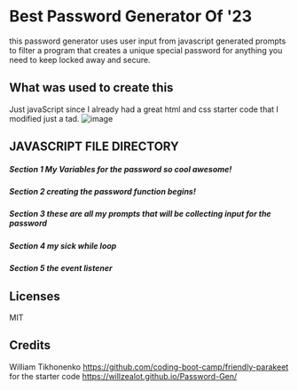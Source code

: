 # Best Password Generator Of '23
this password generator uses user input from javascript generated prompts to filter a program that creates a unique special password for anything you need to keep locked away and secure.
## What was used to create this
Just javaScript since I already had a great html and css starter code that I modified just a tad.
![image](https://user-images.githubusercontent.com/127908016/235334471-79cd2ca0-3d65-49cf-959a-9150f7ee9610.png)

## JAVASCRIPT FILE DIRECTORY
##### Section 1 My Variables for the password so cool awesome!
##### Section 2 creating the password function begins!
##### Section 3 these are all my prompts that will be collecting input for the password
##### Section 4 my sick while loop
##### Section 5 the event listener

## Licenses
MIT 

## Credits
William Tikhonenko
https://github.com/coding-boot-camp/friendly-parakeet for the starter code
https://willzealot.github.io/Password-Gen/
